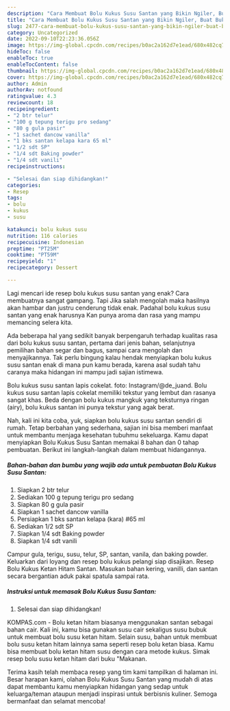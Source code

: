 ```yaml
---
description: "Cara Membuat Bolu Kukus Susu Santan yang Bikin Ngiler, Buat Buka Puasa Lezat Sekali"
title: "Cara Membuat Bolu Kukus Susu Santan yang Bikin Ngiler, Buat Buka Puasa Lezat Sekali"
slug: 2477-cara-membuat-bolu-kukus-susu-santan-yang-bikin-ngiler-buat-buka-puasa-lezat-sekali
category: Uncategorized
date: 2022-09-10T22:23:36.056Z
image: https://img-global.cpcdn.com/recipes/b0ac2a162d7e1ead/680x482cq70/bolu-kukus-susu-santan-foto-resep-utama.jpg
hideToc: false
enableToc: true
enableTocContent: false
thumbnail: https://img-global.cpcdn.com/recipes/b0ac2a162d7e1ead/680x482cq70/bolu-kukus-susu-santan-foto-resep-utama.jpg
cover: https://img-global.cpcdn.com/recipes/b0ac2a162d7e1ead/680x482cq70/bolu-kukus-susu-santan-foto-resep-utama.jpg
author: Admin
authorAv: notfound
ratingvalue: 4.3
reviewcount: 18
recipeingredient:
- "2 btr telur"
- "100 g tepung terigu pro sedang"
- "80 g gula pasir"
- "1 sachet dancow vanilla"
- "1 bks santan kelapa kara 65 ml"
- "1/2 sdt SP"
- "1/4 sdt Baking powder"
- "1/4 sdt vanili"
recipeinstructions:

- "Selesai dan siap dihidangkan!"
categories:
- Resep
tags:
- bolu
- kukus
- susu

katakunci: bolu kukus susu 
nutrition: 116 calories
recipecuisine: Indonesian
preptime: "PT25M"
cooktime: "PT59M"
recipeyield: "1"
recipecategory: Dessert

---
```



Lagi mencari ide resep bolu kukus susu santan yang enak? Cara membuatnya sangat gampang. Tapi Jika salah mengolah maka hasilnya akan hambar dan justru cenderung tidak enak. Padahal bolu kukus susu santan yang enak harusnya Kan punya aroma dan rasa yang mampu memancing selera kita.


Ada beberapa hal yang sedikit banyak berpengaruh terhadap kualitas rasa dari bolu kukus susu santan, pertama dari jenis bahan, selanjutnya pemilihan bahan segar dan bagus, sampai cara mengolah dan menyajikannya. Tak perlu bingung kalau hendak menyiapkan bolu kukus susu santan enak di mana pun kamu berada, karena asal sudah tahu caranya maka hidangan ini mampu jadi sajian istimewa.

Bolu kukus susu santan lapis cokelat. foto: Instagram/@de_juand. Bolu kukus susu santan lapis cokelat memiliki tekstur yang lembut dan rasanya sangat khas. Beda dengan bolu kukus mangkuk yang teksturnya ringan (airy), bolu kukus santan ini punya tekstur yang agak berat.


Nah, kali ini kita coba, yuk, siapkan bolu kukus susu santan sendiri di rumah. Tetap berbahan yang sederhana, sajian ini bisa memberi manfaat untuk membantu menjaga kesehatan tubuhmu sekeluarga. Kamu dapat menyiapkan Bolu Kukus Susu Santan memakai 8 bahan dan 0 tahap pembuatan. Berikut ini langkah-langkah dalam membuat hidangannya.

<!--inarticleads1-->

##### Bahan-bahan dan bumbu yang wajib ada untuk pembuatan Bolu Kukus Susu Santan:

1. Siapkan 2 btr telur
1. Sediakan 100 g tepung terigu pro sedang
1. Siapkan 80 g gula pasir
1. Siapkan 1 sachet dancow vanilla
1. Persiapkan 1 bks santan kelapa (kara) #65 ml
1. Sediakan 1/2 sdt SP
1. Siapkan 1/4 sdt Baking powder
1. Siapkan 1/4 sdt vanili


Campur gula, terigu, susu, telur, SP, santan, vanila, dan baking powder. Keluarkan dari loyang dan resep bolu kukus pelangi siap disajikan. Resep Bolu Kukus Ketan Hitam Santan. Masukan bahan kering, vanilli, dan santan secara bergantian aduk pakai spatula sampai rata. 

<!--inarticleads2-->

##### Instruksi untuk memasak Bolu Kukus Susu Santan:


1. Selesai dan siap dihidangkan!

KOMPAS.com - Bolu ketan hitam biasanya menggunakan santan sebagai bahan cair. Kali ini, kamu bisa gunakan susu cair sekaligus susu bubuk untuk membuat bolu susu ketan hitam. Selain susu, bahan untuk membuat bolu susu ketan hitam lainnya sama seperti resep bolu ketan biasa. Kamu bisa membuat bolu ketan hitam susu dengan cara metode kukus. Simak resep bolu susu ketan hitam dari buku &#34;Makanan. 

Terima kasih telah membaca resep yang tim kami tampilkan di halaman ini. Besar harapan kami, olahan Bolu Kukus Susu Santan yang mudah di atas dapat membantu kamu menyiapkan hidangan yang sedap untuk keluarga/teman ataupun menjadi inspirasi untuk berbisnis kuliner. Semoga bermanfaat dan selamat mencoba!
